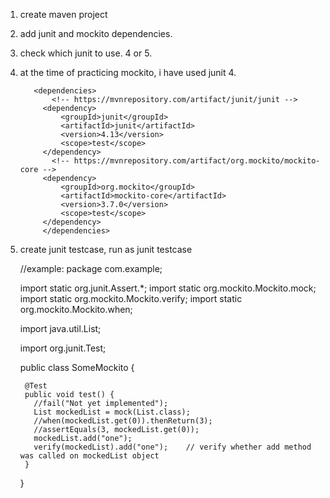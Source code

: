 1. create maven project
2. add junit and mockito dependencies.
3. check which junit to use. 4 or 5.
4. at the time of practicing mockito, i have used junit 4.

          <dependencies>
              <!-- https://mvnrepository.com/artifact/junit/junit -->
            <dependency>
                <groupId>junit</groupId>
                <artifactId>junit</artifactId>
                <version>4.13</version>
                <scope>test</scope>
            </dependency>
              <!-- https://mvnrepository.com/artifact/org.mockito/mockito-core -->
            <dependency>
                <groupId>org.mockito</groupId>
                <artifactId>mockito-core</artifactId>
                <version>3.7.0</version>
                <scope>test</scope>
            </dependency>  	
            </dependencies>

5. create junit testcase, run as junit testcase       

      //example: 
      package com.example;

      import static org.junit.Assert.*;
      import static org.mockito.Mockito.mock;
      import static org.mockito.Mockito.verify;
      import static org.mockito.Mockito.when;

      import java.util.List;

      import org.junit.Test;

      public class SomeMockito {

        @Test
        public void test() {
          //fail("Not yet implemented");
          List mockedList = mock(List.class);
          //when(mockedList.get(0)).thenReturn(3);
          //assertEquals(3, mockedList.get(0));
          mockedList.add("one");
          verify(mockedList).add("one");    // verify whether add method was called on mockedList object
        }

      }

